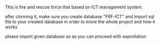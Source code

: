 This is fire and rescue force that based on ICT management system.

after clonning it,  make sure you create database "FRF-ICT" and import sql file to your created database in order to know the whole project and how it works

please import given database so as you can proceed with exprollation 
